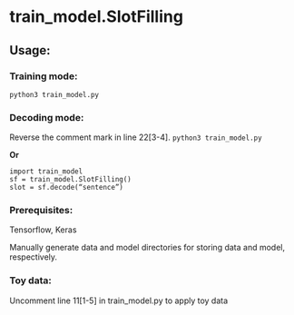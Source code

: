# train_model.SlotFilling

## Usage:
### Training mode:
`python3 train_model.py`

### Decoding mode:
Reverse the comment mark in line 22[3-4].
`python3 train_model.py`

**Or**
```
import train_model
sf = train_model.SlotFilling()
slot = sf.decode(“sentence”)
```

### Prerequisites:
Tensorflow, Keras

Manually generate data and model directories for storing data and model, respectively.

### Toy data:
Uncomment line 11[1-5] in train_model.py to apply toy data
